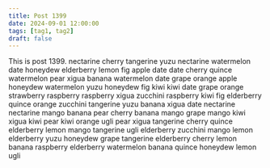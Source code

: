 ```yaml
---
title: Post 1399
date: 2024-09-01 12:00:00
tags: [tag1, tag2]
draft: false
---
```

This is post 1399.
nectarine
cherry
tangerine
yuzu
nectarine
watermelon
date
honeydew
elderberry
lemon
fig
apple
date
date
cherry
quince
watermelon
pear
xigua
banana
watermelon
date
grape
orange
apple
honeydew
watermelon
yuzu
honeydew
fig
kiwi
kiwi
date
grape
orange
strawberry
raspberry
raspberry
xigua
zucchini
raspberry
kiwi
fig
elderberry
quince
orange
zucchini
tangerine
yuzu
banana
xigua
date
nectarine
nectarine
mango
banana
pear
cherry
banana
mango
grape
mango
kiwi
xigua
kiwi
pear
kiwi
orange
ugli
pear
xigua
tangerine
cherry
quince
elderberry
lemon
mango
tangerine
ugli
elderberry
zucchini
mango
lemon
elderberry
yuzu
honeydew
grape
tangerine
elderberry
cherry
lemon
banana
raspberry
elderberry
watermelon
banana
quince
honeydew
lemon
ugli

